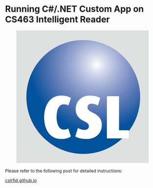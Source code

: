 # Running C#/.NET Custom App on CS463 Intelligent Reader

<p align="center">
  <a href="https://www.convergence.com.hk"><img src="./app_img/csl-logo.png"/></a>
</p>

Please refer to the following post for detailed instructions:

[cslrfid.github.io](https://cslrfid.github.io/2020-03-26-cs463-mono-csharp/)
